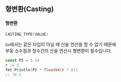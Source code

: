 ## 형변환(Casting)  

#### 형변환  
```go
CASTING_TYPE(VALUE)
```
`Go`에서는 같은 타입이 아닐 때 산술 연산을 할 수 없기 때문에  
부동 소수점과 정수간의 산술 연산시 형변환이 필수입니다.  
```go
const PI = 3.14
r := 5
fmt.Println(PI * float64(r * r))
// 78.5
```
